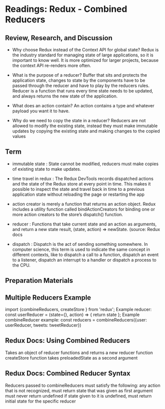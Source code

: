 # Readings: Redux - Combined Reducers

## Review, Research, and Discussion

- Why choose Redux instead of the Context API for global state?
Redux is the industry standard for managing state of large applications, so it is important to know well. It is more optimized for larger projects, because the context API re-renders more often.

- What is the purpose of a reducer?
Buffer that sits and protects the application state, changes to state by the components have to be passed through the reducer and have to play by the reducers rules. Reducer is a function that runs every time state needs to be updated, and always returns the new state of the application.


- What does an action contain?
An action contains a type and whatever payload you want it to have.


- Why do we need to copy the state in a reducer?
Reducers are not allowed to modify the existing state, instead they must make immutable updates by copying the existing state and making changes to the copied values

## Term

- immutable state : State cannot be modified, reducers must make copies of existing state to make updates.
- time travel in redux : The Redux DevTools records dispatched actions and the state of the Redux store at every point in time. This makes it possible to inspect the state and travel back in time to a previous application state without reloading the page or restarting the app

- action creator is merely a function that returns an action object. Redux includes a utility function called bindActionCreators for binding one or more action creators to the store’s dispatch() function.
- reducer :  Functions that take current state and an action as arguments, and return a new state result, (state, action) => newState. (source: Redux docs
- dispatch : Dispatch is the act of sending something somewhere. In computer science, this term is used to indicate the same concept in different contexts, like to dispatch a call to a function, dispatch an event to a listener, dispatch an interrupt to a handler or dispatch a process to the CPU.




## Preparation Materials

## Multiple Reducers Example
import {combineReducers, createStore } from 'redux';
Example reducer: const userReducer = (state={}, action) => { return state };
Example combineReducer example: const reducers = combineReducers({user: userReducer, tweets: tweetReducer})

## Redux Docs: Using Combined Reducers
Takes an object of reducer functions and returns a new reducer function
createStore function takes preloadedState as a second argument


## Redux Docs: Combined Reducer Syntax
Reducers passed to combineReducers must satisfy the following:
any action that is not recognized, must return state that was given as first argument
must never return undefined
if state given to it is undefined, must return initial state for the specific reducer
